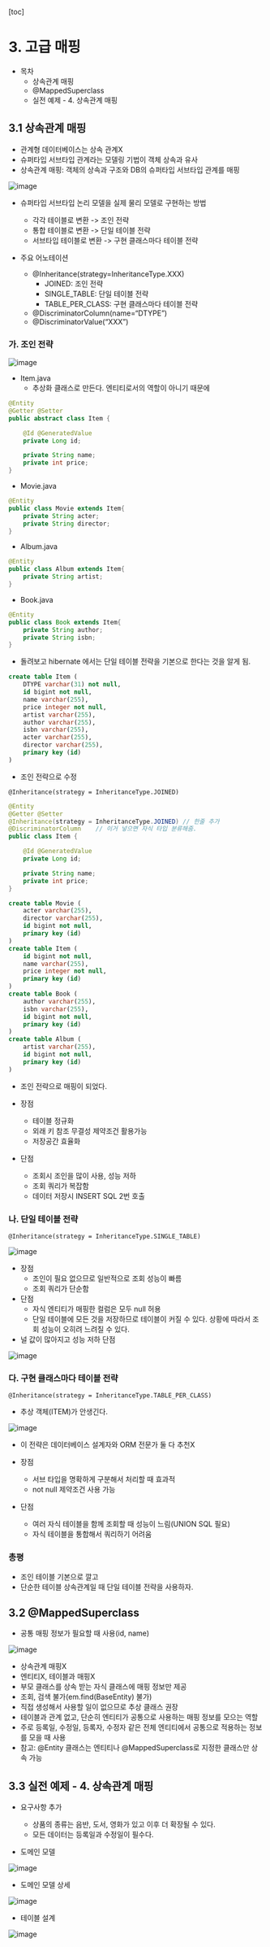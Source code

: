 [toc]
# 3. 고급 매핑

- 목차
  - 상속관계 매핑
  - @MappedSuperclass 
  - 실전 예제 - 4. 상속관계 매핑

## 3.1 상속관계 매핑

- 관계형 데이터베이스는 상속 관계X 
- 슈퍼타입 서브타입 관계라는 모델링 기법이 객체 상속과 유사
- 상속관계 매핑: 객체의 상속과 구조와 DB의 슈퍼타입 서브타입
  관계를 매핑

![image](https://user-images.githubusercontent.com/26649731/77599838-71c12300-6f49-11ea-951a-f053f1d214ba.png)

- 슈퍼타입 서브타입 논리 모델을 실제 물리 모델로 구현하는 방법
  - 각각 테이블로 변환 -> 조인 전략
  - 통합 테이블로 변환 -> 단일 테이블 전략
  - 서브타입 테이블로 변환 -> 구현 클래스마다 테이블 전략

- 주요 어노테이션
  - @Inheritance(strategy=InheritanceType.XXX) 
    - JOINED: 조인 전략
    - SINGLE_TABLE: 단일 테이블 전략
    - TABLE_PER_CLASS: 구현 클래스마다 테이블 전략
  - @DiscriminatorColumn(name=“DTYPE”) 
  - @DiscriminatorValue(“XXX”)

### 가. 조인 전략

![image](https://user-images.githubusercontent.com/26649731/77599893-a503b200-6f49-11ea-8edd-5ddbf0b121b1.png)

- Item.java
  - 추상화 클래스로 만든다. 엔티티로서의 역할이 아니기 때문에

```java
@Entity
@Getter @Setter
public abstract class Item {

    @Id @GeneratedValue
    private Long id;

    private String name;
    private int price;
}
```

- Movie.java

```java
@Entity
public class Movie extends Item{
    private String acter;
    private String director;
}
```

- Album.java

```java
@Entity
public class Album extends Item{
    private String artist;
}
```

- Book.java

```java
@Entity
public class Book extends Item{
    private String author;
    private String isbn;
}
```

- 돌려보고 hibernate 에서는 단일 테이블 전략을 기본으로 한다는 것을 알게 됨.

```sql
create table Item (
    DTYPE varchar(31) not null,
    id bigint not null,
    name varchar(255),
    price integer not null,
    artist varchar(255),
    author varchar(255),
    isbn varchar(255),
    acter varchar(255),
    director varchar(255),
    primary key (id)
)
```

- 조인 전략으로 수정

`@Inheritance(strategy = InheritanceType.JOINED)`

```java
@Entity
@Getter @Setter
@Inheritance(strategy = InheritanceType.JOINED)	// 한줄 추가
@DiscriminatorColumn	// 이거 넣으면 자식 타입 분류해줌.
public class Item {

    @Id @GeneratedValue
    private Long id;

    private String name;
    private int price;
}
```

```sql
create table Movie (
    acter varchar(255),
    director varchar(255),
    id bigint not null,
    primary key (id)
)
create table Item (
    id bigint not null,
    name varchar(255),
    price integer not null,
    primary key (id)
)
create table Book (
    author varchar(255),
    isbn varchar(255),
    id bigint not null,
    primary key (id)
)
create table Album (
    artist varchar(255),
    id bigint not null,
    primary key (id)
)
```

- 조인 전략으로 매핑이 되었다.

- 장점
  - 테이블 정규화
  - 외래 키 참조 무결성 제약조건 활용가능
  - 저장공간 효율화
- 단점
  - 조회시 조인을 많이 사용, 성능 저하
  - 조회 쿼리가 복잡함
  - 데이터 저장시 INSERT SQL 2번 호출

### 나. 단일 테이블 전략

`@Inheritance(strategy = InheritanceType.SINGLE_TABLE)`

![image](https://user-images.githubusercontent.com/26649731/77599954-ce244280-6f49-11ea-96e9-c5759899b6fb.png)

- 장점
  - 조인이 필요 없으므로 일반적으로 조회 성능이 빠름
  - 조회 쿼리가 단순함
- 단점
  - 자식 엔티티가 매핑한 컬럼은 모두 null 허용
  - 단일 테이블에 모든 것을 저장하므로 테이블이 커질 수 있다. 상황에 따라서 조회 성능이 오히려 느려질 수 있다.
- 널 값이 많아지고 성능 저하 단점

![image](https://user-images.githubusercontent.com/26649731/77603122-9372d800-6f52-11ea-9518-612f75366c31.png)

### 다. 구현 클래스마다 테이블 전략

`@Inheritance(strategy = InheritanceType.TABLE_PER_CLASS)`

- 추상 객체(ITEM)가 안생긴다.

![image](https://user-images.githubusercontent.com/26649731/77600035-f9a72d00-6f49-11ea-8d84-def2189969d0.png)

- 이 전략은 데이터베이스 설계자와 ORM 전문가 둘 다 추천X 
- 장점
  - 서브 타입을 명확하게 구분해서 처리할 때 효과적
  - not null 제약조건 사용 가능

- 단점
  - 여러 자식 테이블을 함께 조회할 때 성능이 느림(UNION SQL 필요) 
  - 자식 테이블을 통합해서 쿼리하기 어려움

### 총평

- 조인 테이블 기본으로 깔고
- 단순한 테이블 상속관계일 때 단일 테이블 전략을 사용하자.



## 3.2 @MappedSuperclass

- 공통 매핑 정보가 필요할 때 사용(id, name)

![image](https://user-images.githubusercontent.com/26649731/77600141-47239a00-6f4a-11ea-9f35-3dd174568d5d.png)

- 상속관계 매핑X 
- 엔티티X, 테이블과 매핑X 
- 부모 클래스를 상속 받는 자식 클래스에 매핑 정보만 제공
- 조회, 검색 불가(em.find(BaseEntity) 불가) 
- 직접 생성해서 사용할 일이 없으므로 추상 클래스 권장
- 테이블과 관계 없고, 단순히 엔티티가 공통으로 사용하는 매핑 정보를 모으는 역할
- 주로 등록일, 수정일, 등록자, 수정자 같은 전체 엔티티에서 공통으로 적용하는 정보를 모을 때 사용
- 참고: @Entity 클래스는 엔티티나 @MappedSuperclass로 지정한 클래스만 상속 가능

## 3.3 실전 예제 - 4. 상속관계 매핑

- 요구사항 추가
  - 상품의 종류는 음반, 도서, 영화가 있고 이후 더 확장될 수 있다. 
  - 모든 데이터는 등록일과 수정일이 필수다.

- 도메인 모델

![image](https://user-images.githubusercontent.com/26649731/77600199-7e924680-6f4a-11ea-8e70-6d1bdde18eed.png)

- 도메인 모델 상세

![image](https://user-images.githubusercontent.com/26649731/77600212-86ea8180-6f4a-11ea-932d-4a4ee2fef000.png)

- 테이블 설계

![image](https://user-images.githubusercontent.com/26649731/77600229-910c8000-6f4a-11ea-9885-c88c72634aa4.png)

